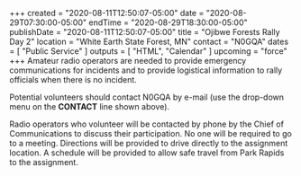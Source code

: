 +++
created = "2020-08-11T12:50:07-05:00"
date = "2020-08-29T07:30:00-05:00"
endTime = "2020-08-29T18:30:00-05:00"
publishDate = "2020-08-11T12:50:07-05:00"
title = "Ojibwe Forests Rally Day 2"
location = "White Earth State Forest, MN"
contact = "N0GQA"
dates = [ "Public Service" ]
outputs = [ "HTML", "Calendar" ]
upcoming = "force"
+++
Amateur radio operators are needed to provide emergency communications
for incidents and to provide logistical information to rally officials
when there is no incident.

Potential volunteers should contact N0GQA by e-mail (use the drop-down
menu on the **CONTACT** line shown above).

Radio operators who volunteer will be contacted by phone by the Chief of
Communications to discuss their participation.  No one will be required to
go to a meeting.  Directions will be provided to drive directly to the
assignment location.  A schedule will be provided to allow safe travel from
Park Rapids to the assignment.
